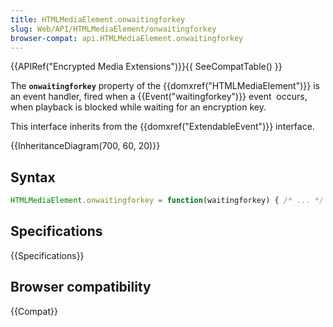 ```yaml
---
title: HTMLMediaElement.onwaitingforkey
slug: Web/API/HTMLMediaElement/onwaitingforkey
browser-compat: api.HTMLMediaElement.onwaitingforkey
---
```

{{APIRef("Encrypted Media Extensions")}}{{ SeeCompatTable() }}

The **`onwaitingforkey`** property of
the {{domxref("HTMLMediaElement")}} is an event handler, fired when a
{{Event("waitingforkey")}} event  occurs, when playback is blocked while waiting
for an encryption key.

This interface inherits from the {{domxref("ExtendableEvent")}} interface.

{{InheritanceDiagram(700, 60, 20)}}

## Syntax

```js
HTMLMediaElement.onwaitingforkey = function(waitingforkey) { /* ... */ }
```

## Specifications

{{Specifications}}

## Browser compatibility

{{Compat}}

